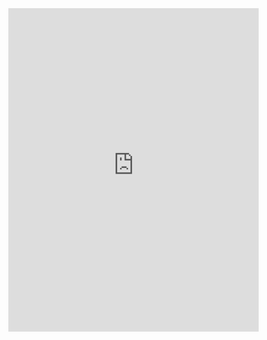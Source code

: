 <iframe width="100%" height="650px" frameborder="0" src="http://jbrereton.speedtestcustom.com"></iframe>